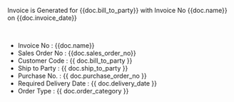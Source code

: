 <p><p>Invoice is Generated for {{doc.bill_to_party}} with Invoice No {{doc.name}} on {{doc.invoice_date}}</p><br/></p>

<ul>
<li>Invoice No : {{doc.name}}</li>
<li>Sales Order No : {{doc.sales_order_no}}</li>
<li>Customer Code : {{ doc.bill_to_party }}</li>
<li>Ship to Party : {{ doc.ship_to_party }}</li>
<li>Purchase No. : {{ doc.purchase_order_no }}</li>
<li>Required Delivery Date : {{ doc.delivery_date }}</li>
<li>Order Type : {{ doc.order_category }}</li>
</ul>
